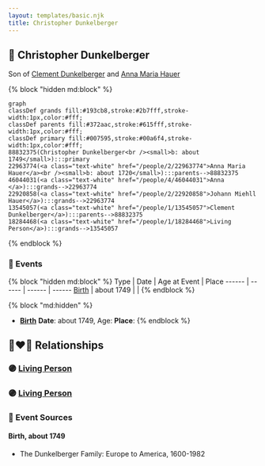 ```yaml
---
layout: templates/basic.njk
title: Christopher Dunkelberger
---
```

## 🔵 Christopher Dunkelberger

Son of [Clement Dunkelberger](/people/1/13545057) and [Anna Maria Hauer](/people/2/22963774)

{% block "hidden md:block" %}
```mermaid
graph
classDef grands fill:#193cb8,stroke:#2b7fff,stroke-width:1px,color:#fff;
classDef parents fill:#372aac,stroke:#615fff,stroke-width:1px,color:#fff;
classDef primary fill:#007595,stroke:#00a6f4,stroke-width:1px,color:#fff;
88832375(Christopher Dunkelberger<br /><small>b: about 1749</small>):::primary
22963774(<a class="text-white" href="/people/2/22963774">Anna Maria Hauer</a><br /><small>b: about 1720</small>):::parents-->88832375
46044031(<a class="text-white" href="/people/4/46044031">Anna </a>):::grands-->22963774
22920858(<a class="text-white" href="/people/2/22920858">Johann Miehll Hauer</a>):::grands-->22963774
13545057(<a class="text-white" href="/people/1/13545057">Clement Dunkelberger</a>):::parents-->88832375
18284468(<a class="text-white" href="/people/1/18284468">Living Person</a>):::grands-->13545057
```
{% endblock %}

### 📆 Events

{% block "hidden md:block" %}
Type | Date | Age at Event | Place
------ | ------ | ------ | ------
[Birth](#event-event-2) | about 1749 |  |
{% endblock %}

{% block "md:hidden" %}
- **[Birth](#event-event-2)**
**Date**: about 1749, Age:
**Place**:
{% endblock %}

## 👩‍❤️‍👨 Relationships

### 🟣 [Living Person](/people/8/80103932)

### 🟣 [Living Person](/people/7/71030298)

### 📰 Event Sources

#### <a id="event-event-2"></a> Birth, about 1749
* The Dunkelberger Family: Europe to America, 1600-1982